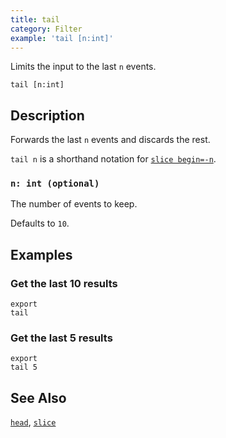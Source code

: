 ```yaml
---
title: tail
category: Filter
example: 'tail [n:int]'
---
```



Limits the input to the last `n` events.

```tql
tail [n:int]
```

## Description

Forwards the last `n` events and discards the rest.

`tail n` is a shorthand notation for [`slice begin=-n`](/reference/operators/slice).

### `n: int (optional)`

The number of events to keep.

Defaults to `10`.

## Examples

### Get the last 10 results

```tql
export
tail
```

### Get the last 5 results

```tql
export
tail 5
```

## See Also

[`head`](/reference/operators/head),
[`slice`](/reference/operators/slice)
